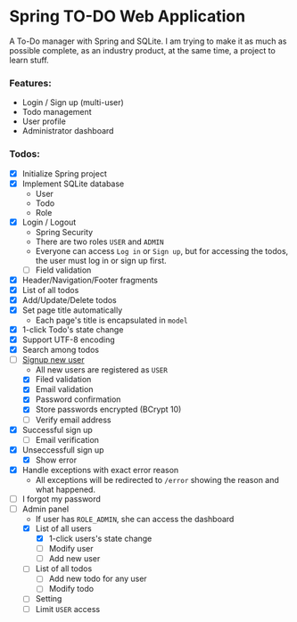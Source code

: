 # Spring TO-DO Web Application
A To-Do manager with Spring and SQLite. I am trying to make it as much as possible complete, as an industry product, at the same time, a project to learn stuff.

### Features:
- Login / Sign up (multi-user)
- Todo management
- User profile
- Administrator dashboard


### Todos:

- [x] Initialize Spring project
- [x] Implement SQLite database
	- User
	- Todo
	- Role
- [x] Login / Logout
	- Spring Security 
	- There are two roles `USER` and `ADMIN`
	- Everyone can access `Log in` or `Sign up`, but for accessing the todos, the user must log in or sign up first.
	- [ ] Field validation
- [x] Header/Navigation/Footer fragments
- [x] List of all todos
- [x] Add/Update/Delete todos
- [x] Set page title automatically
	- Each page&#39;s title is encapsulated in `model`
- [x] 1-click Todo's state change
- [x] Support UTF-8 encoding
- [x] Search among todos
- [ ] [Signup new user](https://www.baeldung.com/registration-with-spring-mvc-and-spring-security)
	- All new users are registered as `USER`
	- [x] Filed validation
	- [x] Email validation
	- [x] Password confirmation
	- [x] Store passwords encrypted (BCrypt 10)
	- [ ] Verify email address
- [x] Successful sign up
	- [ ] Email verification
- [x] Unseccessfull sign up
	- [x] Show error
- [x] Handle exceptions with exact error reason
	- All exceptions will be redirected to `/error` showing the reason and what happened.
- [ ] I forgot my password
- [ ] Admin panel
	- If user has `ROLE_ADMIN`, she can access the dashboard
	- [x] List of all users
		- [x] 1-click users's state change
		- [ ] Modify user
		- [ ] Add new user
	- [ ] List of all todos
		- [ ] Add new todo for any user
		- [ ] Modify todo
	- [ ] Setting
	- [ ] Limit `USER` access